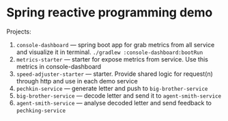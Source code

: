 # Spring reactive programming demo

Projects:
1. `console-dashboard` — spring boot app for grab metrics from all service and visualize it in terminal. `./gradlew :console-dashboard:bootRun`
2. `metrics-starter` — starter for expose metrics from service. Use this metrics in console-dashboard
3. `speed-adjuster-starter` — starter. Provide shared logic for request(n) through http and use in each demo service
4. `pechkin-service` — generate letter and push to `big-brother-service`
5. `big-brother-service` — decode letter and send it to `agent-smith-service`
6. `agent-smith-service` — analyse decoded letter and send feedback to `pechking-service`

